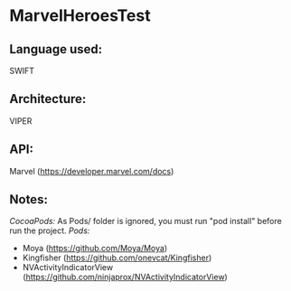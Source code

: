 # MarvelHeroesTest

## Language used: 
SWIFT
## Architecture: 
VIPER
## API: 
Marvel (https://developer.marvel.com/docs)
## Notes: 
*CocoaPods:* As Pods/ folder is ignored, you must run "pod install" before run the project.
*Pods:*
- Moya (https://github.com/Moya/Moya)
- Kingfisher (https://github.com/onevcat/Kingfisher)
- NVActivityIndicatorView (https://github.com/ninjaprox/NVActivityIndicatorView)
